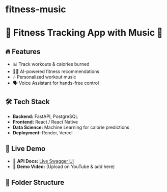 # fitness-music
# 🎵 Fitness Tracking App with Music 🎵

## 🔥 Features
- 📊 Track workouts & calories burned
- 🏋️‍♂️ AI-powered fitness recommendations
- 🎶 Personalized workout music
- 🗣 Voice Assistant for hands-free control

## 🛠 Tech Stack
- **Backend:** FastAPI, PostgreSQL
- **Frontend:** React / React Native
- **Data Science:** Machine Learning for calorie predictions
- **Deployment:** Render, Vercel

## 🚀 Live Demo
- 🔗 **API Docs:** [Live Swagger UI](https://fitness-music-15.onrender.com/docs)
- 🎥 **Demo Video:** (Upload on YouTube & add here)

## 📂 Folder Structure
